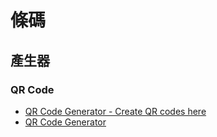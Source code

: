 # 條碼

## 產生器

### QR Code

* [QR Code Generator - Create QR codes here](http://www.qr-code-generator.com/)
* [QR Code Generator](https://www.the-qrcode-generator.com/)

